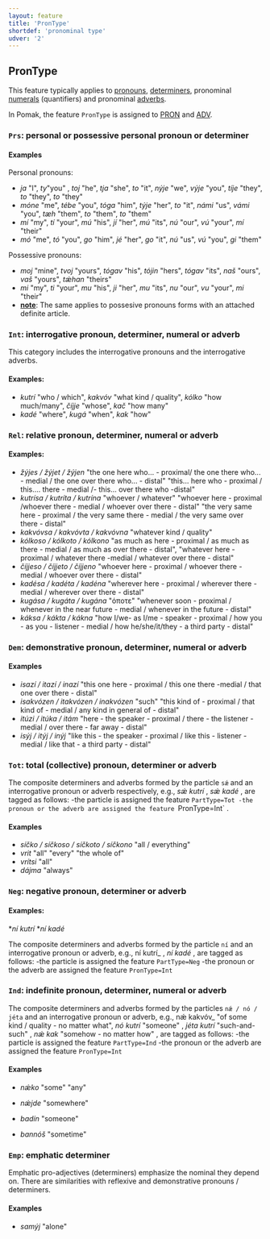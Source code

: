 ```yaml
---
layout: feature
title: 'PronType'
shortdef: 'pronominal type'
udver: '2'
---
```


## PronType

This feature typically applies to [pronouns](../../u/pos/PRON), [determiners](../../upos/DET), pronominal [numerals](../../u/pos/NUM) (quantifiers)
 and pronominal [adverbs](../../u/pos/ADV).

In Pomak, the feature `PronType` is assigned to [PRON]() and [ADV](). 

### <a name="Prs">`Prs`</a>: personal or possessive personal pronoun or determiner

#### Examples

Personal pronouns:
* _ja_ "I", _ty_"you" , _toj_ "he", _tja_ "she", _to_ "it", _nýje_ "we", _výje_ "you", _tíje_ "they", _to_ "they", _to_ "they"
* _móne_ "me", _tébe_ "you", _tóga_ "him", _týje_ "her", _to_ "it", _námi_ "us", _vámi_ "you", _tæh_ "them", _to_ "them", _to_ "them"
* _mí_ "my", _tí_ "your", _mú_ "his", _jí_ "her", _mú_ "its", _nú_ "our", _vú_ "your", _mí_ "their"
* _mó_ "me", _tó_ "you", _go_ "him", _jé_ "her", _go_ "it", _nú_ "us", _vú_ "you", _gi_ "them"

Possessive pronouns:
* _moj_ "mine", _tvoj_ "yours", _tógav_ "his", _tójin_ "hers", _tógav_ "its", _naš_ "ours", _vaš_ "yours", _tǽhan_ "theirs"
* _mi_ "my", _ti_ "your", _mu_ "his", _ji_ "her", _mu_ "its", _nu_ "our", _vu_ "your", _mi_ "their"
* <b><u>note</u></b>: The same applies to possesive pronouns forms with an attached definite article. 


<!--### <a name="Rcp">`Rcp`</a>: reciprocal pronoun

#### Examples

The feature `Rcp`.-->


### <a name="Int">`Int`</a>: interrogative pronoun, determiner, numeral or adverb

This category includes the interrogative pronouns and the interrogative adverbs.

#### Examples: 

* _kutrí_ "who / which", _kakvóv_ "what kind / quality", _kólko_ "how much/many", _číjje_ "whose", _kač_ "how many"
* _kadé_ "where", _kugá_ "when", _kak_ "how"

### <a name="Rel">`Rel`</a>: relative pronoun, determiner, numeral or adverb


#### Examples: 

* _žýjes / žýjet / žýjen_ "the one here who... - proximal/ the one there who... - medial / the one over there who... - distal" "this... here who  - proximal / this.... there  - medial /- this... over there who -distal" 
* _kutrísa / kutríta / kutrína_ "whoever / whatever" "whoever here - proximal /whoever there - medial / whoever over there - distal" "the very same here - proximal / the very same there - medial / the very same over there - distal"
* _kakvóvsa / kakvóvta / kakvóvna_ "whatever kind / quality" 
* _kólkoso / kólkoto / kólkono_ "as much as here - proximal / as much as there - medial / as much as over there - distal", "whatever here - proximal / whatever there -medial / whatever over there - distal" 
* _číjjeso / číjjeto / číjjeno_ "whoever here - proximal / whoever there - medial / whoever over there - distal" 
* _kadésa / kadéta / kadéna_ "wherever here - proximal / wherever there - medial / wherever over there - distal" 
* _kugása / kugáta / kugána_ "όποτε" "whenever soon - proximal / whenever in the near future - medial / whenever in the future - distal"
* _káksa / kákta / kákna_ "how I/we- as I/me - speaker  - proximal / how you - as you - listener - medial / how he/she/it/they - a third party - distal"  

### <a name="Dem">`Dem`</a>: demonstrative pronoun, determiner, numeral or adverb


#### Examples

* _isazí / itazí / inazí_ "this one here - proximal / this one there -medial / that one over there - distal"  
* _isakvózen / itakvózen / inakvózen_ "such" "this kind of - proximal / that kind of - medial / any kind in general of - distal"  
* _itúzi / itúka / itám_ "here - the speaker - proximal / there - the listener - medial / over there - far away - distal"  
* _isýj / itýj / inýj_ "like this - the speaker - proximal / like this - listener - medial / like that - a third party - distal"  


### <a name="Tot">`Tot`</a>: total (collective) pronoun, determiner or adverb

<!--Ritvan are these pronouns or determiners?-->

The composite determiners and adverbs  formed by the particle `sǽ` and an interrogative pronoun or adverb respectively, e.g., _sǽ kutrí_ , _sǽ kadé_ , are tagged as follows:
-the particle is assigned the feature `PartType=Tot
-the pronoun or the adverb are assigned the feature `PronType=Int` 
.

#### Examples

* _síčko / síčkoso / síčkoto / síčkono_ "all / everything"   
* _vrit_ "all" "every" "the whole of"   
* _vrítsi_ "all"  
* _dájma_ "always" 

### <a name="Neg">`Neg`</a>: negative pronoun, determiner or adverb

#### Examples: 
*_ní kutrí_ 
*_ní kadé_

The composite determiners and adverbs formed by the particle `ní` and an interrogative pronoun or adverb, e.g., ní kutrí_ , _ní kadé_ , are tagged as follows:
-the particle is assigned the feature `PartType=Neg`
-the pronoun or the adverb are assigned the feature `PronType=Int` 

### <a name="Ind">`Ind`</a>: indefinite pronoun, determiner, numeral or adverb

<!--Ritvan are these pronouns or determiners?-->


The composite determiners and adverbs formed by the particles `nǽ / nó / jéta`  and an interrogative pronoun or adverb, e.g., nǽ kakvóv_ "of some kind / quality - no matter what",
 _nó kutrí_ "someone" , _jéta kutrí_ "such-and-such" , _nǽ kak_ "somehow - no matter how" , are tagged as follows:
-the particle is assigned the feature `PartType=Ind`
-the pronoun or the adverb are assigned the feature `PronType=Int` 

#### Examples

* _nǽko_ "some" "any" 
* _nǽjde_ "somewhere" 

* _badín_ "someone"  
* _bannóš_ "sometime" 


### <a name="Emp">`Emp`</a>: emphatic determiner


Emphatic pro-adjectives (determiners) emphasize the nominal they depend on. There are similarities with reflexive and demonstrative pronouns / determiners.

#### Examples
* _samýj_ "alone"

<!-- Interlanguage links updated Ne 5. května 2024, 18:20:18 CEST -->

